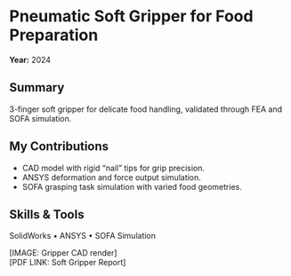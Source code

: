 # Pneumatic Soft Gripper for Food Preparation
**Year:** 2024

## Summary
3-finger soft gripper for delicate food handling, validated through FEA and SOFA simulation.

## My Contributions
- CAD model with rigid “nail” tips for grip precision.
- ANSYS deformation and force output simulation.
- SOFA grasping task simulation with varied food geometries.

## Skills & Tools
SolidWorks • ANSYS • SOFA Simulation

[IMAGE: Gripper CAD render]  
[PDF LINK: Soft Gripper Report]
